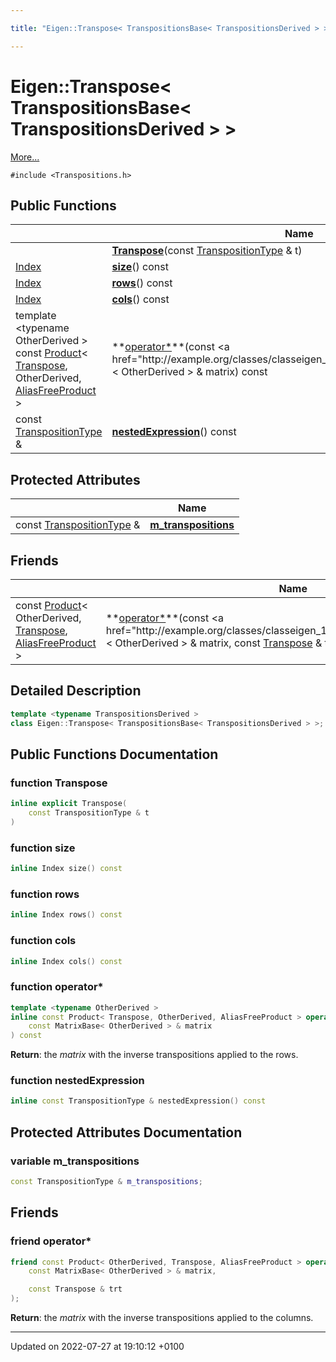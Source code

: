 ```yaml
---

title: "Eigen::Transpose< TranspositionsBase< TranspositionsDerived > >"

---
```


# Eigen::Transpose< TranspositionsBase< TranspositionsDerived > >



 [More...](#detailed-description)


`#include <Transpositions.h>`

## Public Functions

|                | Name           |
| -------------- | -------------- |
| | **[Transpose](http://example.org/classes/classeigen_1_1transpose_3_01transpositionsbase_3_01transpositionsderived_01_4_01_4/#function-transpose)**(const <a href="http://example.org/classes/classeigen_1_1transpose_3_01transpositionsbase_3_01transpositionsderived_01_4_01_4/#typedef-transpositiontype">TranspositionType</a> & t) |
| <a href="http://example.org/namespaces/namespaceeigen/#typedef-index">Index</a> | **[size](http://example.org/classes/classeigen_1_1transpose_3_01transpositionsbase_3_01transpositionsderived_01_4_01_4/#function-size)**() const |
| <a href="http://example.org/namespaces/namespaceeigen/#typedef-index">Index</a> | **[rows](http://example.org/classes/classeigen_1_1transpose_3_01transpositionsbase_3_01transpositionsderived_01_4_01_4/#function-rows)**() const |
| <a href="http://example.org/namespaces/namespaceeigen/#typedef-index">Index</a> | **[cols](http://example.org/classes/classeigen_1_1transpose_3_01transpositionsbase_3_01transpositionsderived_01_4_01_4/#function-cols)**() const |
| template <typename OtherDerived \> <br>const <a href="http://example.org/classes/classeigen_1_1product/">Product</a>< <a href="http://example.org/classes/classeigen_1_1transpose/">Transpose</a>, OtherDerived, <a href="http://example.org/namespaces/namespaceeigen/#enumvalue-aliasfreeproduct">AliasFreeProduct</a> > | **[operator*](http://example.org/classes/classeigen_1_1transpose_3_01transpositionsbase_3_01transpositionsderived_01_4_01_4/#function-operator*)**(const <a href="http://example.org/classes/classeigen_1_1matrixbase/">MatrixBase</a>< OtherDerived > & matrix) const |
| const <a href="http://example.org/classes/classeigen_1_1transpose_3_01transpositionsbase_3_01transpositionsderived_01_4_01_4/#typedef-transpositiontype">TranspositionType</a> & | **[nestedExpression](http://example.org/classes/classeigen_1_1transpose_3_01transpositionsbase_3_01transpositionsderived_01_4_01_4/#function-nestedexpression)**() const |

## Protected Attributes

|                | Name           |
| -------------- | -------------- |
| const <a href="http://example.org/classes/classeigen_1_1transpose_3_01transpositionsbase_3_01transpositionsderived_01_4_01_4/#typedef-transpositiontype">TranspositionType</a> & | **[m_transpositions](http://example.org/classes/classeigen_1_1transpose_3_01transpositionsbase_3_01transpositionsderived_01_4_01_4/#variable-m-transpositions)**  |

## Friends

|                | Name           |
| -------------- | -------------- |
| const <a href="http://example.org/classes/classeigen_1_1product/">Product</a>< OtherDerived, <a href="http://example.org/classes/classeigen_1_1transpose/">Transpose</a>, <a href="http://example.org/namespaces/namespaceeigen/#enumvalue-aliasfreeproduct">AliasFreeProduct</a> > | **[operator*](http://example.org/classes/classeigen_1_1transpose_3_01transpositionsbase_3_01transpositionsderived_01_4_01_4/#friend-operator*)**(const <a href="http://example.org/classes/classeigen_1_1matrixbase/">MatrixBase</a>< OtherDerived > & matrix, const <a href="http://example.org/classes/classeigen_1_1transpose/">Transpose</a> & trt)  |

## Detailed Description

```cpp
template <typename TranspositionsDerived >
class Eigen::Transpose< TranspositionsBase< TranspositionsDerived > >;
```

## Public Functions Documentation

### function Transpose

```cpp
inline explicit Transpose(
    const TranspositionType & t
)
```


### function size

```cpp
inline Index size() const
```


### function rows

```cpp
inline Index rows() const
```


### function cols

```cpp
inline Index cols() const
```


### function operator*

```cpp
template <typename OtherDerived >
inline const Product< Transpose, OtherDerived, AliasFreeProduct > operator*(
    const MatrixBase< OtherDerived > & matrix
) const
```


**Return**: the _matrix_ with the inverse transpositions applied to the rows. 

### function nestedExpression

```cpp
inline const TranspositionType & nestedExpression() const
```


## Protected Attributes Documentation

### variable m_transpositions

```cpp
const TranspositionType & m_transpositions;
```


## Friends

### friend operator*

```cpp
friend const Product< OtherDerived, Transpose, AliasFreeProduct > operator*(
    const MatrixBase< OtherDerived > & matrix,

    const Transpose & trt
);
```


**Return**: the _matrix_ with the inverse transpositions applied to the columns. 

-------------------------------

Updated on 2022-07-27 at 19:10:12 +0100